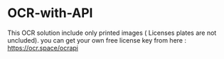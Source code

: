 # OCR-with-API
This OCR solution include only printed images ( Licenses plates are not uncluded).                                                       you can get your own free license key from here : https://ocr.space/ocrapi





